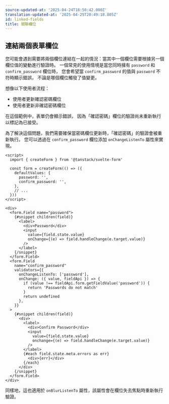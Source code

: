 ```yaml
---
source-updated-at: '2025-04-24T18:50:42.000Z'
translation-updated-at: '2025-04-25T20:49:18.805Z'
id: linked-fields
title: 關聯欄位
---
```


## 連結兩個表單欄位

您可能會遇到需要將兩個欄位連結在一起的情況：當其中一個欄位需要根據另一個欄位值的變動進行驗證時。
一個常見的使用情境是當您同時擁有 `password` 和 `confirm_password` 欄位時，
您會希望當 `confirm_password` 的值與 `password` 不符時顯示錯誤，
不論是哪個欄位觸發了值變更。

想像以下使用者流程：

- 使用者更新確認密碼欄位
- 使用者更新非確認密碼欄位

在這個範例中，表單仍會顯示錯誤，
因為「確認密碼」欄位的驗證尚未重新執行以標記為已接受。

為了解決這個問題，我們需要確保當密碼欄位更新時，「確認密碼」的驗證會被重新執行。
您可以透過在 `confirm_password` 欄位添加 `onChangeListenTo` 屬性來實現。

```svelte
<script>
  import { createForm } from '@tanstack/svelte-form'

  const form = createForm(() => ({
    defaultValues: {
      password: '',
      confirm_password: '',
    },
    // ...
  }))
</script>

<div>
  <form.Field name="password">
    {#snippet children(field)}
      <label>
        <div>Password</div>
        <input
          value={field.state.value}
          onChange={(e) => field.handleChange(e.target.value)}
        />
      </label>
    {/snippet}
  </form.Field>
  <form.Field
    name="confirm_password"
    validators={{
      onChangeListenTo: ['password'],
      onChange: ({ value, fieldApi }) => {
        if (value !== fieldApi.form.getFieldValue('password')) {
          return 'Passwords do not match'
        }
        return undefined
      },
    }}
  >
    {#snippet children(field)}
      <div>
        <label>
          <div>Confirm Password</div>
          <input
            value={field.state.value}
            onchange={(e) => field.handleChange(e.target.value)}
          />
        </label>
        {#each field.state.meta.errors as err}
          <div>{err}</div>
        {/each}
      </div>
    {/snippet}
  </form.Field>
</div>
```

同樣地，這也適用於 `onBlurListenTo` 屬性，該屬性會在欄位失去焦點時重新執行驗證。
